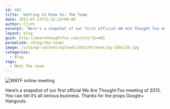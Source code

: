 ```yaml
---
id: 402
title: 'Getting to Know Us: The Team'
date: 2013-07-23T13:15:22+00:00
author: Clint
excerpt: "Here's a snapshot of our first official We Are Thought Fox meeting of 2013. You can tell it’s all serious business. Thanks for the props Google+ Hangouts."
layout: blog
guid: http://wearethoughtfox.com/site/?p=402
permalink: /blog/the-team/
image: /site/wp-content/uploads/2013/07/meeting-150x120.jpg
categories:
  - Blog
tags:
  - Meet the team
---
```

<img class="alignnone size-full wp-image-404" alt="WATF online meeting" src="http://wearethoughtfox.com/site/wp-content/uploads/2013/07/meeting.jpg" srcset="http://wearethoughtfox.com/site/wp-content/uploads/2013/07/meeting.jpg 700w, http://wearethoughtfox.com/site/wp-content/uploads/2013/07/meeting-580x464.jpg 580w, http://wearethoughtfox.com/site/wp-content/uploads/2013/07/meeting-150x120.jpg 150w, http://wearethoughtfox.com/site/wp-content/uploads/2013/07/meeting-600x480.jpg 600w, http://wearethoughtfox.com/site/wp-content/uploads/2013/07/meeting-400x320.jpg 400w" sizes="(max-width: 700px) 100vw, 700px" />

Here&#8217;s a snapshot of our first official We Are Thought Fox meeting of 2013. You can tell it’s all serious business. Thanks for the props Google+ Hangouts.
